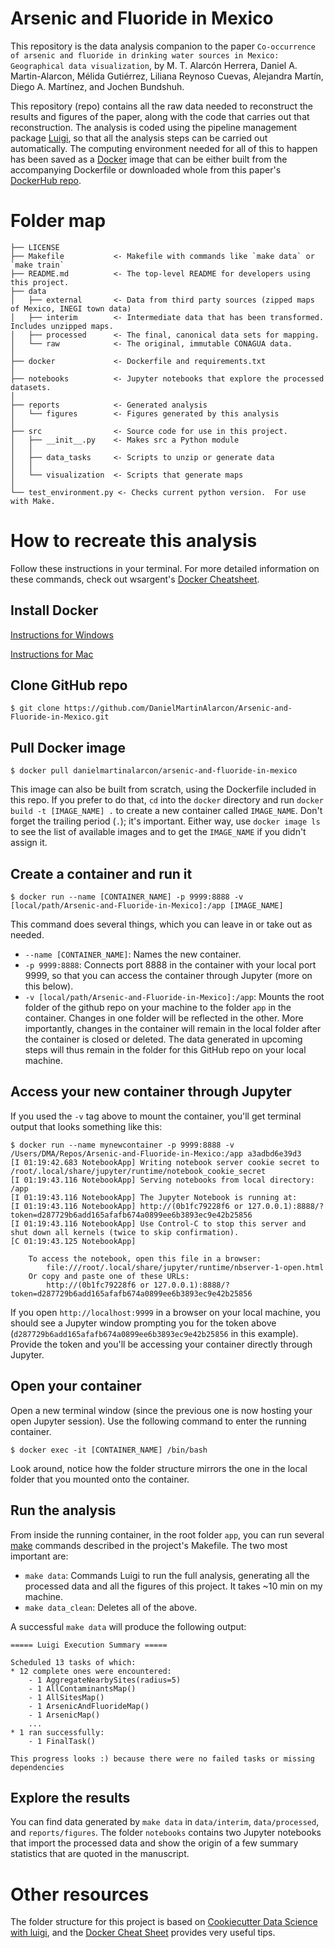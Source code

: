 # Arsenic and Fluoride in Mexico
This repository is the data analysis companion to the paper `Co-occurrence of arsenic and fluoride in drinking water sources in Mexico: Geographical data visualization`, by M. T. Alarcón Herrera, Daniel A. Martin-Alarcon, Mélida Gutiérrez, Liliana Reynoso Cuevas, Alejandra Martín, Diego A. Martínez, and Jochen Bundshuh.

This repository (repo) contains all the raw data needed to reconstruct the results and figures of the paper, along with the code that carries out that reconstruction.  The analysis is coded using the pipeline management package [Luigi](https://luigi.readthedocs.io/en/stable/index.html), so that all the analysis steps can be carried out automatically.  The computing environment needed for all of this to happen has been saved as a [Docker](https://www.docker.com/) image that can be either built from the accompanying Dockerfile or downloaded whole from this paper's [DockerHub repo](https://hub.docker.com/r/danielmartinalarcon/arsenic-and-fluoride-in-mexico).

# Folder map

```
├── LICENSE
├── Makefile           <- Makefile with commands like `make data` or `make train`
├── README.md          <- The top-level README for developers using this project.
├── data
│   ├── external       <- Data from third party sources (zipped maps of Mexico, INEGI town data)
│   ├── interim        <- Intermediate data that has been transformed. Includes unzipped maps.
│   ├── processed      <- The final, canonical data sets for mapping.
│   └── raw            <- The original, immutable CONAGUA data.
│
├── docker             <- Dockerfile and requirements.txt
│        
├── notebooks          <- Jupyter notebooks that explore the processed datasets.
│
├── reports            <- Generated analysis
│   └── figures        <- Figures generated by this analysis
│
├── src                <- Source code for use in this project.
│   ├── __init__.py    <- Makes src a Python module
│   │
│   ├── data_tasks     <- Scripts to unzip or generate data
│   │
│   └── visualization  <- Scripts that generate maps
│
└── test_environment.py <- Checks current python version.  For use with Make.
```

# How to recreate this analysis

Follow these instructions in your terminal.  For more detailed information on these commands, check out wsargent's [Docker Cheatsheet](https://github.com/wsargent/docker-cheat-sheet/#containers).

## Install Docker
[Instructions for Windows](https://docs.docker.com/docker-for-windows/)

[Instructions for Mac](https://docs.docker.com/docker-for-mac/)

## Clone GitHub repo

`$ git clone https://github.com/DanielMartinAlarcon/Arsenic-and-Fluoride-in-Mexico.git`

## Pull Docker image

`$ docker pull danielmartinalarcon/arsenic-and-fluoride-in-mexico`

This image can also be built from scratch, using the Dockerfile included in this repo. If you prefer to do that, `cd` into the `docker` directory and run `docker build -t [IMAGE_NAME] .` to create a new container called `IMAGE_NAME`. Don't forget the trailing period (`.`); it's important. Either way, use `docker image ls` to see the list of available images and to get the `IMAGE_NAME` if you didn't assign it. 

## Create a container and run it

`$ docker run --name [CONTAINER_NAME] -p 9999:8888 -v [local/path/Arsenic-and-Fluoride-in-Mexico]:/app [IMAGE_NAME]`

This command does several things, which you can leave in or take out as needed.

* `--name [CONTAINER_NAME]`: Names the new container.
* `-p 9999:8888`: Connects port 8888 in the container with your local port 9999, so that you can access the container through Jupyter (more on this below).
* `-v [local/path/Arsenic-and-Fluoride-in-Mexico]:/app`: Mounts the root folder of the github repo on your machine to the folder `app` in the container.  Changes in one folder will be reflected in the other.  More importantly, changes in the container will remain in the local folder after the container is closed or deleted.  The data generated in upcoming steps will thus remain in the folder for this GitHub repo on your local machine.

## Access your new container through Jupyter
If you used the `-v` tag above to mount the container, you'll get terminal output that looks something like this:
```
$ docker run --name mynewcontainer -p 9999:8888 -v /Users/DMA/Repos/Arsenic-and-Fluoride-in-Mexico:/app a3adbd6e39d3
[I 01:19:42.683 NotebookApp] Writing notebook server cookie secret to /root/.local/share/jupyter/runtime/notebook_cookie_secret
[I 01:19:43.116 NotebookApp] Serving notebooks from local directory: /app
[I 01:19:43.116 NotebookApp] The Jupyter Notebook is running at:
[I 01:19:43.116 NotebookApp] http://(0b1fc79228f6 or 127.0.0.1):8888/?token=d287729b6add165afafb674a0899ee6b3893ec9e42b25856
[I 01:19:43.116 NotebookApp] Use Control-C to stop this server and shut down all kernels (twice to skip confirmation).
[C 01:19:43.125 NotebookApp] 
    
    To access the notebook, open this file in a browser:
        file:///root/.local/share/jupyter/runtime/nbserver-1-open.html
    Or copy and paste one of these URLs:
        http://(0b1fc79228f6 or 127.0.0.1):8888/?token=d287729b6add165afafb674a0899ee6b3893ec9e42b25856
```
If you open `http://localhost:9999` in a browser on your local machine, you should see a Jupyter window prompting you for the token above (`d287729b6add165afafb674a0899ee6b3893ec9e42b25856` in this example). Provide the token and you'll be accessing your container directly through Jupyter.

## Open your container
Open a new terminal window (since the previous one is now hosting your open Jupyter session).  Use the following command to enter the running container.

`$ docker exec -it [CONTAINER_NAME] /bin/bash`

Look around, notice how the folder structure mirrors the one in the local folder that you mounted onto the container.

## Run the analysis
From inside the running container, in the root folder `app`, you can run several [make](https://www.gnu.org/software/make/) commands described in the project's Makefile.  The two most important are:

* `make data`: Commands Luigi to run the full analysis, generating all the processed data and all the figures of this project.  It takes ~10 min on my machine.
* `make data_clean`: Deletes all of the above.

A successful `make data` will produce the following output:
```
===== Luigi Execution Summary =====

Scheduled 13 tasks of which:
* 12 complete ones were encountered:
    - 1 AggregateNearbySites(radius=5)
    - 1 AllContaminantsMap()
    - 1 AllSitesMap()
    - 1 ArsenicAndFluorideMap()
    - 1 ArsenicMap()
    ...
* 1 ran successfully:
    - 1 FinalTask()

This progress looks :) because there were no failed tasks or missing dependencies
```

## Explore the results
You can find data generated by `make data` in `data/interim`, `data/processed`, and `reports/figures`. The folder `notebooks` contains two Jupyter notebooks that import the processed data and show the origin of a few summary statistics that are quoted in the manuscript.  

# Other resources
The folder structure for this project is based on [Cookiecutter Data Science with luigi](https://github.com/ffmmjj/luigi_data_science_project_cookiecutter), and the [Docker Cheat Sheet](https://github.com/wsargent/docker-cheat-sheet) provides very useful tips.